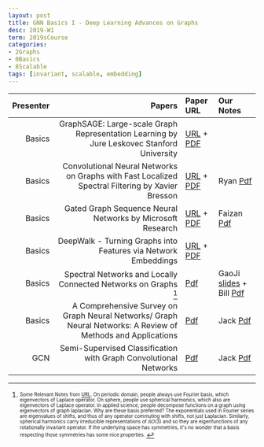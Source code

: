 ```yaml
---
layout: post
title: GNN Basics I - Deep Learning Advances on Graphs 
desc: 2019-W1
term: 2019sCourse
categories:
- 2Graphs
- 0Basics
- 8Scalable
tags: [invariant, scalable, embedding]
---
```





| Presenter | Papers | Paper URL| Our Notes |
| -----: | -------------------------------------: | :----- | :----- |
| Basics | GraphSAGE: Large-scale Graph Representation Learning  by Jure Leskovec Stanford University  |  [URL](http://www.ipam.ucla.edu/abstract/?tid=14555&pcode=DLT2018) + [PDF](https://papers.nips.cc/paper/6703-inductive-representation-learning-on-large-graphs.pdf) |  | 
| Basics  | Convolutional Neural Networks on Graphs with Fast Localized Spectral Filtering by Xavier Bresson  |  [URL](http://www.ipam.ucla.edu/abstract/?tid=14506&pcode=DLT2018) + [PDF](http://helper.ipam.ucla.edu/publications/dlt2018/dlt2018_14506.pdf) |  Ryan [Pdf]({{site.baseurl}}/talks2019/19scribeNotes/2019-02-14-Ryan-Note.pdf) | 
| Basics| Gated Graph Sequence Neural Networks by Microsoft Research  |  [URL](https://www.youtube.com/watch?v=cWIeTMklzNg) + [PDF](https://arxiv.org/abs/1511.05493) |  Faizan [Pdf]({{site.baseurl}}/talks2019/19scribeNotes/20190201Fazan.pdf) |
| Basics | DeepWalk - Turning Graphs into Features via Network Embeddings  |  [URL](https://www.youtube.com/watch?v=aZNtHJwfIVg) + [PDF](http://www.perozzi.net/publications/14_kdd_deepwalk.pdf)| | 
| Basics |   Spectral Networks and Locally Connected Networks on Graphs [^1] | [Pdf](https://arxiv.org/abs/1312.6203) | GaoJi [slides]({{site.baseurl}}/talks2019/19sCourse/20190208-Ji-SpectralGraphTheory.pdf) + Bill [Pdf]({{site.baseurl}}/talks2019/19scribeNotes/20190208-Bill-SpectralNetworks.pdf) | 
| Basics |  A Comprehensive Survey on Graph Neural Networks/ Graph Neural Networks: A Review of Methods and Applications   |   [Pdf](https://arxiv.org/pdf/1901.00596.pdf) | Jack [Pdf]({{site.baseurl}}/talks2019/19sCourse/20190208-Jack-GNN_Review.pdf)   |
| GCN |  Semi-Supervised Classification with Graph Convolutional Networks | [Pdf](https://arxiv.org/abs/1609.02907) | Jack [Pdf]({{site.baseurl}}/talks2019/19sCourse/20190301-Jack-GCN.pdf)  | 


<!--excerpt.start-->
[^1]: <sub><sup> Some Relevant Notes from [URL](https://mathoverflow.net/questions/231987/why-decompose-a-function-with-eigenvectors-of-laplace-operator). On periodic domain, people always use Fourier basis, which eigenvectors of Laplace operator. On sphere, people use spherical harmonics, which also are eigenvectors of Laplace operator. In applied science, people decompose functions on a graph using eigenvectors of graph laplacian. Why are these basis preferred? The exponentials used in Fourier series are eigenvalues of shifts, and thus of any operator commuting with shifts, not just Laplacian. Similarly, spherical harmonics carry irreducible representations of 𝑆𝑂(3) and so they are eigenfunctions of any rotationally invariant operator. If the underlying space has symmetries, it's no wonder that a basis respecting those symmetries has some nice properties. </sup></sub>

